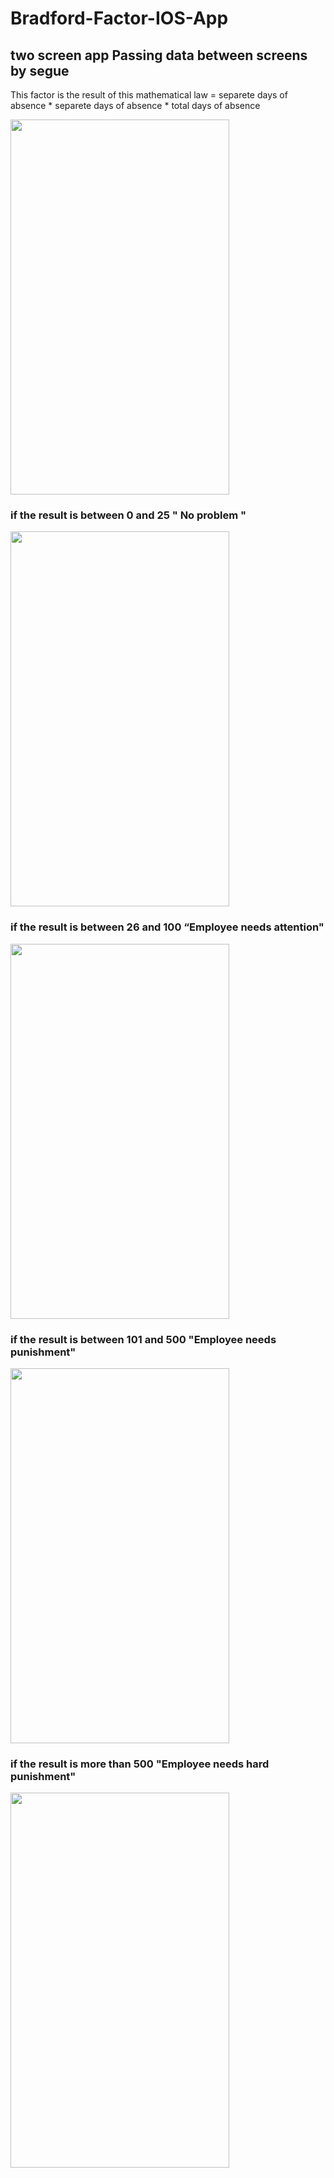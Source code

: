 # Bradford-Factor-IOS-App
## two screen app Passing data between screens by segue

This factor is the result of this mathematical law = separete days of absence * separete days of absence * total days of absence 
<div class="myDiv">
 <img src="https://user-images.githubusercontent.com/97084704/209515189-74450a25-57eb-4de6-87d5-52085592eccd.png" width="350" height="600">
</div>
 

### if the result is between 0 and 25 " No problem "

<div class="myDiv">
 <img src="https://user-images.githubusercontent.com/97084704/209515212-63300e1f-85f7-490a-b884-3cf7b892e0d9.png" width="350" height="600">
</div>
 

### if the result is between 26 and 100 “Employee needs attention"

<div class="myDiv">
 <img src="https://user-images.githubusercontent.com/97084704/209515374-93c3e1aa-ca99-4df1-8b16-9ff49fe607e6.png" width="350" height="600">
</div>
  
### if the result is between 101 and 500  "Employee needs punishment"


<div class="myDiv">
 <img src="https://user-images.githubusercontent.com/97084704/209515460-4275e83d-921c-4282-a303-cc660cb4b292.png" width="350" height="600">
</div>
 
### if the result is more than 500  "Employee needs hard punishment"
 
<div class="myDiv">
 <img src="https://user-images.githubusercontent.com/97084704/209515572-761e6d42-26c0-47b3-b1f2-8dca716704b9.png" width="350" height="600">
</div>
 

